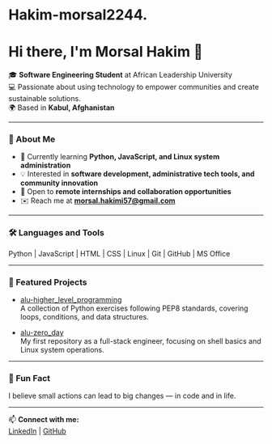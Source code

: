 # Hakim-morsal2244.

# Hi there, I'm Morsal Hakim 👋

🎓 **Software Engineering Student** at African Leadership University  
💻 Passionate about using technology to empower communities and create sustainable solutions.  
🌍 Based in **Kabul, Afghanistan**

---

### 🧠 About Me
- 🌱 Currently learning **Python, JavaScript, and Linux system administration**
- 💡 Interested in **software development, administrative tech tools, and community innovation**
- 🤝 Open to **remote internships and collaboration opportunities**
- ✉️ Reach me at **morsal.hakimi57@gmail.com**

---

### 🛠️ Languages and Tools
Python | JavaScript | HTML | CSS | Linux | Git | GitHub | MS Office

---

### 📌 Featured Projects
- [alu-higher_level_programming](https://github.com/Hakim-morsal2244/alu-higher_level_programming)  
  A collection of Python exercises following PEP8 standards, covering loops, conditions, and data structures.

- [alu-zero_day](https://github.com/Hakim-morsal2244/alu-zero_day)  
  My first repository as a full-stack engineer, focusing on shell basics and Linux system operations.

---

### 🌟 Fun Fact
I believe small actions can lead to big changes — in code and in life.

---
📫 **Connect with me:**  
[LinkedIn](https://linkedin.com/in/morsalhakim) | [GitHub](https://github.com/Hakim-morsal2244)
